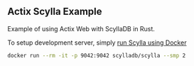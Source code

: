 ## Actix Scylla Example
Example of using Actix Web with ScyllaDB in Rust.

To setup development server, simply [run Scylla using Docker](https://rust-driver.docs.scylladb.com/stable/quickstart/scylla-docker.html)
```bash
docker run --rm -it -p 9042:9042 scylladb/scylla --smp 2
```